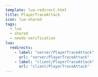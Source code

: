 ```yaml
---
template: lua-redirect.html
title: PlayerTraceAttack
icon: lua-shared
tags:
  - lua
  - shared
  - needs-verification
lua:
  redirects:
    - label: "server/PlayerTraceAttack"
      url: "server/PlayerTraceAttack"
    - label: "client/PlayerTraceAttack"
      url: "client/PlayerTraceAttack"
---
```


